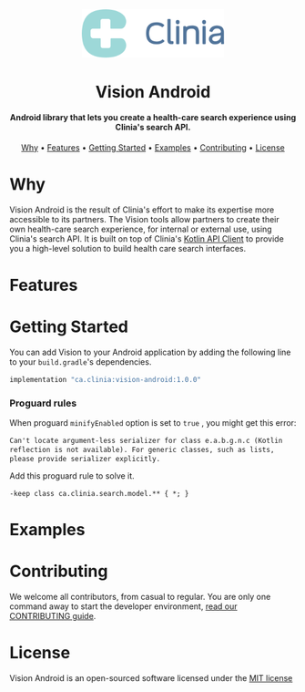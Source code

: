<div align="center">
  <img src="docs/clinia-logo.svg" width="250">
  <h1>Vision Android</h1>
  <h4>Android library that lets you create a health-care search experience using Clinia's search API.</h4>
  <p>
    <a href="#why">Why</a> •
    <a href="#features">Features</a> •
    <a href="#getting-started">Getting Started</a> •
    <a href="#examples">Examples</a> •
    <a href="#contributing">Contributing</a> •
    <a href="#-license">License</a>
  </p>
</div>

# Why

Vision Android is the result of Clinia's effort to make its expertise more accessible to its partners. The Vision tools allow partners to create their own health-care search experience, for internal or external use, using Clinia's search API. It is built on top of Clinia's [Kotlin API Client][kotlin-client] to provide you a high-level solution to build health care search
interfaces.

# Features


# Getting Started

You can add Vision to your Android application by adding the following line to your `build.gradle`'s dependencies.

```groovy
implementation "ca.clinia:vision-android:1.0.0"
```

### Proguard rules

When proguard `minifyEnabled` option is set to `true` , you might get this error:

```
Can't locate argument-less serializer for class e.a.b.g.n.c (Kotlin reflection is not available). For generic classes, such as lists, please provide serializer explicitly.
```

Add this proguard rule to solve it.

```
-keep class ca.clinia.search.model.** { *; }
```

# Examples

# Contributing

We welcome all contributors, from casual to regular. You are only one command away to start the developer environment, [read our CONTRIBUTING guide](.github/CONTRIBUTING.md).

# License

Vision Android is an open-sourced software licensed under the [MIT license](LICENSE)

<!-- links -->

[kotlin-client]: https://github.com/clinia/cliniasearch-client-kotlin